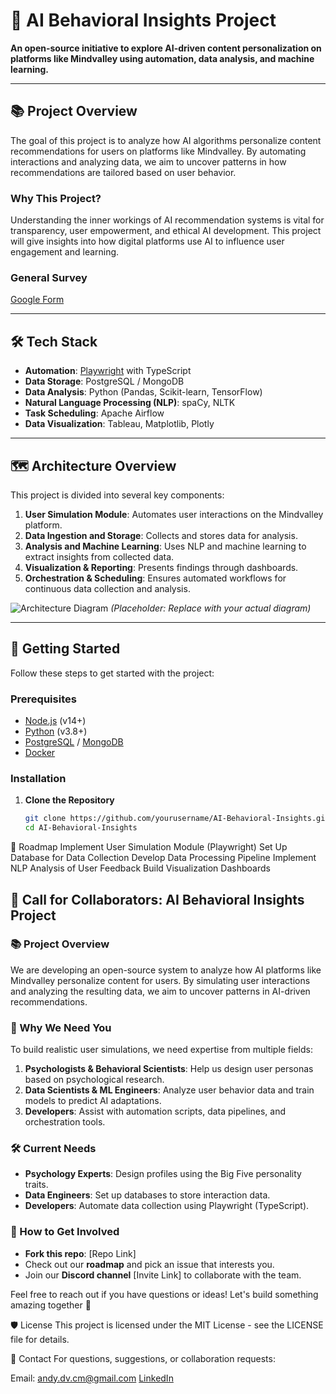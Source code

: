 # 🧠 AI Behavioral Insights Project
**An open-source initiative to explore AI-driven content personalization on platforms like Mindvalley using automation, data analysis, and machine learning.**

---

## 📚 Project Overview
The goal of this project is to analyze how AI algorithms personalize content recommendations for users on platforms like Mindvalley. By automating interactions and analyzing data, we aim to uncover patterns in how recommendations are tailored based on user behavior.

### Why This Project?
Understanding the inner workings of AI recommendation systems is vital for transparency, user empowerment, and ethical AI development. This project will give insights into how digital platforms use AI to influence user engagement and learning.

### General Survey
[Google Form](https://docs.google.com/forms/d/e/1FAIpQLSdqmY1gGbGu6RZxzkFhezGByt1oGxbnCcsXfz64W8Pz8ExvMg/viewform?usp=sf_link)

---

## 🛠 Tech Stack
- **Automation**: [Playwright](https://playwright.dev/) with TypeScript
- **Data Storage**: PostgreSQL / MongoDB
- **Data Analysis**: Python (Pandas, Scikit-learn, TensorFlow)
- **Natural Language Processing (NLP)**: spaCy, NLTK
- **Task Scheduling**: Apache Airflow
- **Data Visualization**: Tableau, Matplotlib, Plotly

---

## 🗺️ Architecture Overview
This project is divided into several key components:
1. **User Simulation Module**: Automates user interactions on the Mindvalley platform.
2. **Data Ingestion and Storage**: Collects and stores data for analysis.
3. **Analysis and Machine Learning**: Uses NLP and machine learning to extract insights from collected data.
4. **Visualization & Reporting**: Presents findings through dashboards.
5. **Orchestration & Scheduling**: Ensures automated workflows for continuous data collection and analysis.

![Architecture Diagram](./docs/architecture-diagram.png) *(Placeholder: Replace with your actual diagram)*

---

## 🚀 Getting Started
Follow these steps to get started with the project:

### Prerequisites
- [Node.js](https://nodejs.org/) (v14+)
- [Python](https://www.python.org/) (v3.8+)
- [PostgreSQL](https://www.postgresql.org/) / [MongoDB](https://www.mongodb.com/)
- [Docker](https://www.docker.com/)

### Installation
1. **Clone the Repository**
   ```bash
   git clone https://github.com/yourusername/AI-Behavioral-Insights.git
   cd AI-Behavioral-Insights


📅 Roadmap
Implement User Simulation Module (Playwright)
Set Up Database for Data Collection
Develop Data Processing Pipeline
Implement NLP Analysis of User Feedback
Build Visualization Dashboards

## 🚀 Call for Collaborators: AI Behavioral Insights Project

### 📚 Project Overview
We are developing an open-source system to analyze how AI platforms like Mindvalley personalize content for users. By simulating user interactions and analyzing the resulting data, we aim to uncover patterns in AI-driven recommendations.

### 🧠 Why We Need You
To build realistic user simulations, we need expertise from multiple fields:
1. **Psychologists & Behavioral Scientists**: Help us design user personas based on psychological research.
2. **Data Scientists & ML Engineers**: Analyze user behavior data and train models to predict AI adaptations.
3. **Developers**: Assist with automation scripts, data pipelines, and orchestration tools.

### 🛠 Current Needs
- **Psychology Experts**: Design profiles using the Big Five personality traits.
- **Data Engineers**: Set up databases to store interaction data.
- **Developers**: Automate data collection using Playwright (TypeScript).

### 🎯 How to Get Involved
- **Fork this repo**: [Repo Link]
- Check out our **roadmap** and pick an issue that interests you.
- Join our **Discord channel** [Invite Link] to collaborate with the team.

Feel free to reach out if you have questions or ideas! Let's build something amazing together 🚀

🛡️ License
This project is licensed under the MIT License - see the LICENSE file for details.

📧 Contact
For questions, suggestions, or collaboration requests:

Email: andy.dv.cm@gmail.com
[LinkedIn](https://www.linkedin.com/in/andresd/)
